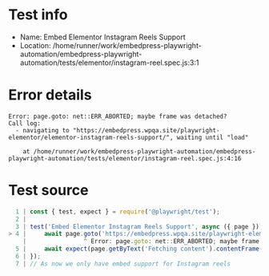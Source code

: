 # Test info

- Name: Embed Elementor Instagram Reels Support
- Location: /home/runner/work/embedpress-playwright-automation/embedpress-playwright-automation/tests/elementor/instagram-reel.spec.js:3:1

# Error details

```
Error: page.goto: net::ERR_ABORTED; maybe frame was detached?
Call log:
  - navigating to "https://embedpress.wpqa.site/playwright-elementor/elementor-instagram-reels-support/", waiting until "load"

    at /home/runner/work/embedpress-playwright-automation/embedpress-playwright-automation/tests/elementor/instagram-reel.spec.js:4:16
```

# Test source

```ts
  1 | const { test, expect } = require('@playwright/test');
  2 |
  3 | test('Embed Elementor Instagram Reels Support', async ({ page }) => {
> 4 |     await page.goto('https://embedpress.wpqa.site/playwright-elementor/elementor-instagram-reels-support/');
    |                ^ Error: page.goto: net::ERR_ABORTED; maybe frame was detached?
  5 |     await expect(page.getByText('Fetching content').contentFrame().getByText('me_tester23Original audioView')).toBeVisible();
  6 | });
  7 | // As now we only have embed support for Instagram reels
```